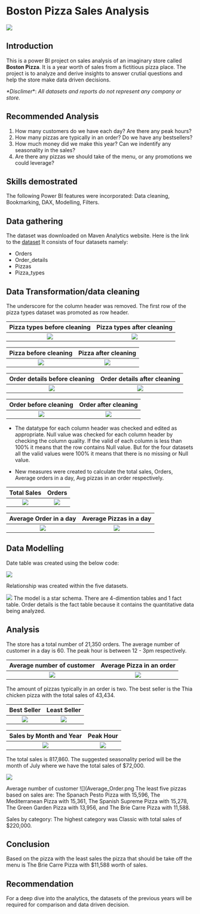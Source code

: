 # Boston Pizza Sales Analysis

![](Pizza.jpg)

## Introduction
This is a power BI project on sales analysis of an imaginary store called **Boston Pizza**. It is a year worth of sales from a fictitious pizza place. The project is to analyze and derive insights to answer crutial questions and help the store make data driven decisions.

_*Disclimer_*: _*All datasets and reports do not represent any company or store.*_

## Recommended Analysis
1.	How many customers do we have each day? Are there any peak hours?
2.	How many pizzas are typically in an order? Do we have any bestsellers?
3.	How much money did we make this year? Can we indentify any seasonality in the sales?
4. Are there any pizzas we should take of the menu, or any promotions we could leverage?

## Skills demostrated
The following Power BI features were incorporated: Data cleaning, Bookmarking, DAX, Modelling, Filters.

## Data gathering
The dataset was downloaded on Maven Analytics website. Here is the link to the [dataset](https://www.mavenanalytics.io/data-playground?dataStructure=2lXwWbWANQgI727tVx3DRC&search=pizza)
It consists of four datasets namely:
- Orders
- Order_details
- Pizzas
- Pizza_types

## Data Transformation/data cleaning
The underscore for the column header was removed. The first row of the pizza types dataset was promoted as row header.

Pizza types before cleaning            |          Pizza types after cleaning
:-------------------------------------:|:----------------------------------------:|
![](Pizza_types_b4_cleaning.png)       |  ![](Pizza_types_after_cleaning.png)

Pizza before cleaning                  |          Pizza after cleaning
:-------------------------------------:|:----------------------------------------:|
![](Pizza_b4_cleaning.png)             |   ![](Pizza_after_cleaning.png)

Order details before cleaning          |          Order details after cleaning
:-------------------------------------:|:------------------------------------------------:|
![](Order_details_b4_cleaning.png)     |   ![](Order_details_after_cleaning.png)

Order before cleaning                  |          Order after cleaning
:-------------------------------------:|:------------------------------------------------:|
![](Order_b4_cleaning.png)             |   ![](Order_after_cleaning.png)


- The datatype for each column header was checked and edited as appropriate. Null value was checked for each column header by checking the column quality. If the valid of each column is less than 100% it means that the row contains Null value. But for the four datasets all the valid values were 100% it means that there is no missing or Null value.

- New measures were created to calculate the total sales, Orders, Average orders in a day, Avg pizzas in an order respectively.

Total Sales                            |          Orders
:-------------------------------------:|:------------------------------------------------:|
![](Total_sales.png)                   |   ![](Orders.png)


Average Order in a day                      |          Average Pizzas in a day
:------------------------------------------:|:------------------------------------------------:|
![](Avg_Order_day.png)                      |   ![](Avg_Pizzas_Order.png)


## Data Modelling

Date table was created using the below code:

![](Date_table.png)

Relationship was created within the five datasets. 

![](Data_Model.png)
The model is a star schema. There are 4-dimention tables and 1 fact table. Order details is the fact table because it contains the quantitative data being analyzed.

## Analysis
The store has a total number of 21,350 orders.
The average number of customer in a day is 60.
The peak hour is between 12 - 3pm respectively.

Average number of customer             |         Average Pizza in an order
:-------------------------------------:|:------------------------------------------------:|
![](Average_Order.png)                 |   ![](pizza_no.png)

The amount of pizzas typically in an order is two. The best seller is the Thia chicken pizza with the total sales of 43,434.

Best Seller                            |          Least Seller
:-------------------------------------:|:------------------------------------------------:|
![](Top_5_pizzas.png)                  |   ![](Buttom_5_pizzas.png)



Sales by Month and Year                |          Peak Hour
:-------------------------------------:|:------------------------------------------------:|
![](Sales_by_month_year.png)           |   ![](Time_slot.png)

  
The total sales is 817,860. The suggested seasonality period will be the month of July where we have the total sales of $72,000.

![](Sales_by_month_year.png)

Average number of customer
![](Average_Order.png
The least five pizzas based on sales are: The Spanach Pesto Pizza with 15,596, The Mediterranean Pizza with 15,361, The Spanish Supreme Pizza with 15,278, The Green Garden Pizza with 13,956, and The Brie Carre Pizza with 11,588. 



Sales by category:
The highest category was Classic with total sales of $220,000.

## Conclusion
Based on the pizza with the least sales the pizza that should be take off the menu is The Brie Carre Pizza with $11,588 worth of sales. 

## Recommendation
For a deep dive into the analytics, the datasets of the previous years will be required for comparison and data driven decision.
